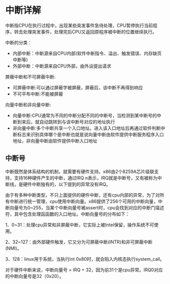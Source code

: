 # 中断详解

中断指CPU在执行过程中，出现某些突发事件急待处理，CPU暂停执行当前程序，转去处理突发事件，处理完后CPU又返回原程序被中断的位置继续执行。

中断的分类：

- 内部中断：中断源来自CPU内部(软件中断指令、溢出、触发错误、内存缺页中断等)
- 外部中断：中断源来自CPU外部，由外设提出请求

屏蔽中断和不可屏蔽中断:

- 可屏蔽中断:可以通过屏蔽字被屏蔽，屏蔽后，该中断不再得到响应
- 不可平布中断:不能被屏蔽

向量中断和非向量中断:

- 向量中断:CPU通常为不同的中断分配不同的中断号，当检测到某中断号的中断到来后，就自动跳转到与该中断号对应的地址执行
- 非向量中断:多个中断共享一个入口地址。进入该入口地址后再通过软件判断中断标志来识别具体哪个是中断也就是说向量中断由软件提供中断服务程序入口地址，非向量中断由软件提供中断入口地址



## 中断号

中断既然是体系结构的机制，就需要有硬件支持。x86由2个8259A芯片级联支持，支持16种硬件产生的中断，通过IRQ n表示，IRQ就是中断号，又有被称为中断线，是硬件中断独有的，以下提到的异常没有IRQ。

由于有多种中断类型，不只上面提供的硬件中断，还有cpu内部的异常，为了对所有中断进行统一管理，cpu使用中断向量。x86提供了256个可用的中断向量，中断向量号为0~255，当某个中断向量号被assert时，cpu会找到对应的中断门描述符，其中包含处理函函数的入口地址。中断向量号的分布如下：

1、0~31：处理cpu异常和非屏蔽中断，它实际上被Intel保留，操作系统不可使用。

2、32~127：由外部硬件触发，它又分为可屏蔽中断(INTR)和非可屏蔽中断(NMI)。

3、128：linux用于系统，当执行int 0x80时，就会陷入内核态执行system_call。

对于硬件中断来说，中断向量号 = IRQ + 32，因为前31个是cpu异常。IRQ0对应的中断向量号是32（0x20）。



